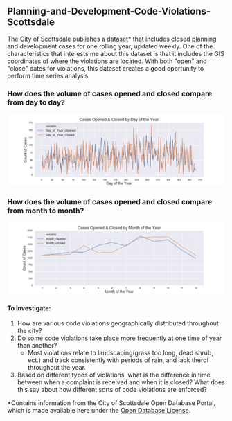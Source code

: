 ## Planning-and-Development-Code-Violations-Scottsdale

The City of Scottsdale publishes a [dataset](http://data.scottsdaleaz.gov/dataset/planning-and-development-code-violations)* that includes closed planning and development cases for one rolling year, updated weekly.  One of the characteristics that interests me about this dataset is that it includes the GIS coordinates of where the violations are located.  With both "open" and "close" dates for violations, this dataset creates a good oportunity to perform time series analysis

### How does the volume of cases opened and closed compare from day to day?
![](https://github.com/mrkjhsn/Planning-and-Development-Code-Violations-Scottsdale/blob/master/visualizations/Cases%20Opened%20%26%20Closed%20by%20Day%20of%20the%20Year.png)

### How does the volume of cases opened and closed compare from month to month?
![](https://github.com/mrkjhsn/Planning-and-Development-Code-Violations-Scottsdale/blob/master/visualizations/Cases%20Opened%20%26%20Closed%20by%20Month%20of%20the%20Year.png)







#### To Investigate:

1. How are various code violations geographically distributed throughout the city?
2. Do some code violations take place more frequently at one time of year than another?
   * Most violations relate to landscaping(grass too long, dead shrub, ect.) and track consistently with periods of rain, and lack therof throughout the year.
3. Based on different types of violations, what is the difference in time between when a complaint is received and when it is closed?  What does this say about how different sorts of code violations are enforced?


*Contains information from the City of Scottsdale Open Database Portal, which is made available here under the [Open Database License](http://www.scottsdaleaz.gov/AssetFactory.aspx?did=69351).
